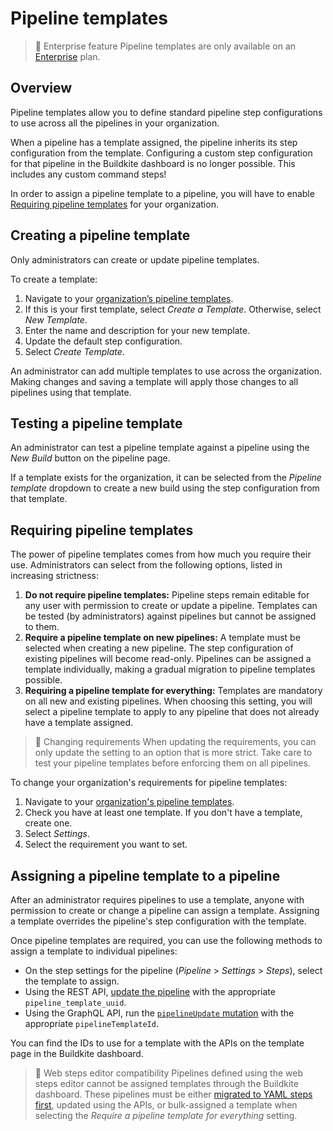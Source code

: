 # Pipeline templates

> 📘 Enterprise feature
> Pipeline templates are only available on an [Enterprise](https://buildkite.com/pricing) plan.

## Overview

Pipeline templates allow you to define standard pipeline step configurations to use across all the pipelines in your organization.

When a pipeline has a template assigned, the pipeline inherits its step configuration from the template. Configuring a custom step configuration for that pipeline in the Buildkite dashboard is no longer possible. This includes any custom command steps!

In order to assign a pipeline template to a pipeline, you will have to enable [Requiring pipeline templates](#requiring-pipeline-templates) for your organization.

## Creating a pipeline template

Only administrators can create or update pipeline templates.

To create a template:

1. Navigate to your [organization’s pipeline templates](https://buildkite.com/organizations/-/pipeline-templates).
1. If this is your first template, select _Create a Template_. Otherwise, select _New Template_.
1. Enter the name and description for your new template.
1. Update the default step configuration.
1. Select _Create Template_.

An administrator can add multiple templates to use across the organization. Making changes and saving a template will apply those changes to all pipelines using that template.

## Testing a pipeline template

An administrator can test a pipeline template against a pipeline using the _New Build_ button on the pipeline page.

If a template exists for the organization, it can be selected from the _Pipeline template_ dropdown to create a new build using the step configuration from that template.

## Requiring pipeline templates

The power of pipeline templates comes from how much you require their use. Administrators can select from the following options, listed in increasing strictness:

1. **Do not require pipeline templates:** Pipeline steps remain editable for any user with permission to create or update a pipeline. Templates can be tested (by administrators) against pipelines but cannot be assigned to them.
1. **Require a pipeline template on new pipelines:** A template must be selected when creating a new pipeline. The step configuration of existing pipelines will become read-only. Pipelines can be assigned a template individually, making a gradual migration to pipeline templates possible.
1. **Requiring a pipeline template for everything:** Templates are mandatory on all new and existing pipelines. When choosing this setting, you will select a pipeline template to apply to any pipeline that does not already have a template assigned.

>🚧 Changing requirements
> When updating the requirements, you can only update the setting to an option that is more strict. Take care to test your pipeline templates before enforcing them on all pipelines.

To change your organization's requirements for pipeline templates:

1. Navigate to your [organization's pipeline templates](https://buildkite.com/organizations/-/pipeline-templates).
1. Check you have at least one template. If you don't have a template, create one.
1. Select _Settings_.
1. Select the requirement you want to set.

## Assigning a pipeline template to a pipeline

After an administrator requires pipelines to use a template, anyone with permission to create or change a pipeline can assign a template. Assigning a template overrides the pipeline's step configuration with the template.

Once pipeline templates are required, you can use the following methods to assign a template to individual pipelines:

- On the step settings for the pipeline (_Pipeline_ > _Settings_ > _Steps_), select the template to assign.
- Using the REST API, [update the pipeline](https://buildkite.com/docs/apis/rest-api/pipelines#update-a-pipeline) with the appropriate `pipeline_template_uuid`.
- Using the GraphQL API, run the [`pipelineUpdate` mutation](https://buildkite.com/docs/apis/graphql/schemas/mutation/pipelineupdate) with the appropriate `pipelineTemplateId`.

You can find the IDs to use for a template with the APIs on the template page in the Buildkite dashboard.

>📘 Web steps editor compatibility
> Pipelines defined using the web steps editor cannot be assigned templates through the Buildkite dashboard. These pipelines must be either [migrated to YAML steps first](https://buildkite.com/docs/tutorials/pipeline-upgrade), updated using the APIs, or bulk-assigned a template when selecting the _Require a pipeline template for everything_ setting.
